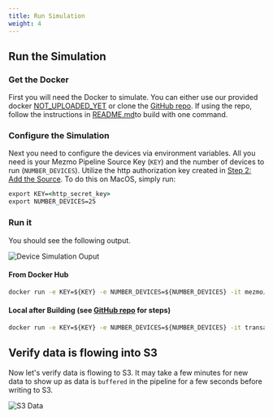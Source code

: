 ```yaml
---
title: Run Simulation
weight: 4
---
```


## Run the Simulation

### Get the Docker
First you will need the Docker to simulate.  You can either use our provided docker [NOT_UPLOADED_YET](#) or clone the [GitHub repo](https://github.com/answerbook/financialTransactionDeviceSim).  If using the repo, follow the instructions in [README.md](https://github.com/answerbook/financialTransactionDeviceSim/README.md)to build with one command.

### Configure the Simulation
Next you need to configure the devices via environment variables.  All you need is your Mezmo Pipeline Source Key (`KEY`) and the number of devices to run (`NUMBER_DEVICES`).  Utilize the http authorization key created in [Step 2: Add the Source](/s3-to-snowflake/docs/create-pipeline.md#step-2-add-the-source).  To do this on MacOS, simply run:

```cmd
export KEY=<http_secret_key>
export NUMBER_DEVICES=25
```

### Run it
You should see the following output.

![Device Simulation Ouput](../../images/device_simulation_output.png)

#### From Docker Hub
```cmd
docker run -e KEY=${KEY} -e NUMBER_DEVICES=${NUMBER_DEVICES} -it mezmo/transaction-device-sim:0.1.0
```

#### Local after Building (see [GitHub repo](https://github.com/logdna/financialTransactionDeviceSim#build-the-docker-image) for steps)
```cmd
docker run -e KEY=${KEY} -e NUMBER_DEVICES=${NUMBER_DEVICES} -it transaction-device-sim
```

## Verify data is flowing into S3

Now let's verify data is flowing to S3.  It may take a few minutes for new data to show up as data is `buffered` in the pipeline for a few seconds before writing to S3.

![S3 Data](../../images/s3_data.png)